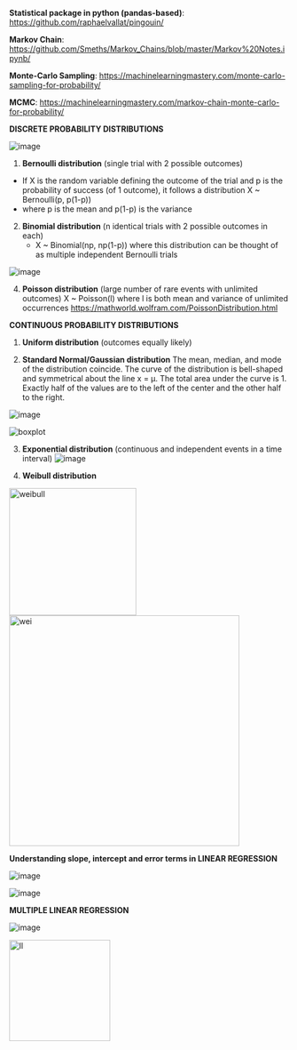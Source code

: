 
**Statistical package in python (pandas-based)**: https://github.com/raphaelvallat/pingouin/

**Markov Chain**: https://github.com/Smeths/Markov_Chains/blob/master/Markov%20Notes.ipynb/

**Monte-Carlo Sampling**: https://machinelearningmastery.com/monte-carlo-sampling-for-probability/

**MCMC**: https://machinelearningmastery.com/markov-chain-monte-carlo-for-probability/


**DISCRETE PROBABILITY DISTRIBUTIONS**

![image](https://user-images.githubusercontent.com/101544669/172357459-389a7839-7983-4ee8-96a5-bebe7e50f1d0.png)
1) **Bernoulli distribution** (single trial with 2 possible outcomes)
 - If X is the random variable defining the outcome of the trial and p is the probability of success (of 1 outcome), it follows a distribution X ~ Bernoulli(p, p(1-p))
 - where p is the mean and p(1-p) is the variance
   
2) **Binomial distribution** (n identical trials with 2 possible outcomes in each)
   - X ~ Binomial(np, np(1-p))
     where this distribution can be thought of as multiple independent Bernoulli trials
       
![image](https://user-images.githubusercontent.com/101544669/172357617-c12a8dd8-f094-4220-a1af-7cccb4aca46e.png)

4) **Poisson distribution** (large number of rare events with unlimited outcomes)
	X ~ Poisson(l) where l is both mean and variance of unlimited occurrences
https://mathworld.wolfram.com/PoissonDistribution.html


**CONTINUOUS PROBABILITY DISTRIBUTIONS**

1) **Uniform distribution** (outcomes equally likely)

2) **Standard Normal/Gaussian distribution**
   The mean, median, and mode of the distribution coincide. The curve of the distribution is bell-shaped and symmetrical about the line x = μ. The total area under the curve is 1. Exactly half of the values are to the left of the center and the other half to the right.

![image](https://user-images.githubusercontent.com/101544669/172358474-b1997aed-d0e4-482a-a09b-2355dfb693c2.png)

![boxplot](https://github.com/ranja-sarkar/stats/assets/101544669/49ed0ab5-69ed-47f2-bc49-b7e19fcf6e42)

3) **Exponential distribution** (continuous and independent events in a time interval)
![image](https://user-images.githubusercontent.com/101544669/172358950-ace7b1f7-c268-4e15-a9fc-3580c8742509.png)

4) **Weibull distribution** 
<img width="229" alt="weibull" src="https://github.com/ranja-sarkar/stats/assets/101544669/baf9a393-abb5-4c16-a979-33ff9df3e1ee">
<img width="415" alt="wei" src="https://github.com/ranja-sarkar/stats/assets/101544669/ee6a54c3-e0ab-4469-be45-e847a5bbe74b">




**Understanding slope, intercept and error terms in LINEAR REGRESSION**

![image](https://user-images.githubusercontent.com/101544669/172360437-79410e56-8280-4cef-a715-86d4f12c7449.png)

![image](https://user-images.githubusercontent.com/101544669/172360515-38ee090f-1a75-44f8-aad8-cd12286776c1.png)

**MULTIPLE LINEAR REGRESSION**

![image](https://user-images.githubusercontent.com/101544669/172360599-7f660c2b-3818-4051-b763-a743316add2b.png)

<img width="182" alt="ll" src="https://github.com/ranja-sarkar/stats/assets/101544669/4b29b83f-45b5-45b8-a9a0-3b501c3558e6">
